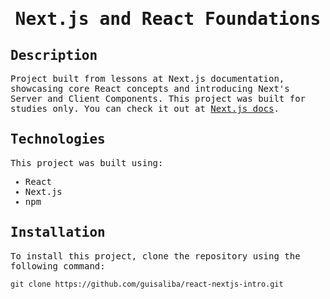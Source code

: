 <samp>
  <h1 align="center">
    Next.js and React Foundations
  </h1>

## Description
Project built from lessons at Next.js documentation, showcasing core React concepts and introducing Next's Server and Client Components.
This project was built for studies only. You can check it out at [Next.js docs](https://nextjs.org/learn/react-foundation).
## Technologies

This project was built using:

- React
- Next.js
- npm

## Installation

To install this project, clone the repository using the following command:

```
git clone https://github.com/guisaliba/react-nextjs-intro.git
```

</samp>
